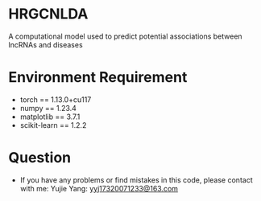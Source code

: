 # HRGCNLDA
A computational model used to predict potential associations between lncRNAs and diseases

# Environment Requirement
+ torch == 1.13.0+cu117
+ numpy == 1.23.4
+ matplotlib == 3.7.1
+ scikit-learn == 1.2.2




# Question
+ If you have any problems or find mistakes in this code, please contact with me: 
Yujie Yang: yyj17320071233@163.com 


